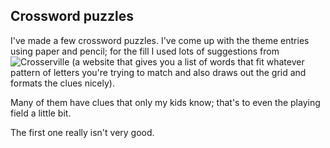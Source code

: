 ## Crossword puzzles ##

I've made a few crossword puzzles. I've come up with the theme entries using paper and pencil; for the fill I used lots of suggestions from ![Crosserville](https://www.crosserville.com/) (a website that gives you a list of words that fit whatever pattern of letters you're trying to match and also draws out the grid and formats the clues nicely).

Many of them have clues that only my kids know; that's to even the playing field a little bit.

The first one really isn't very good.
